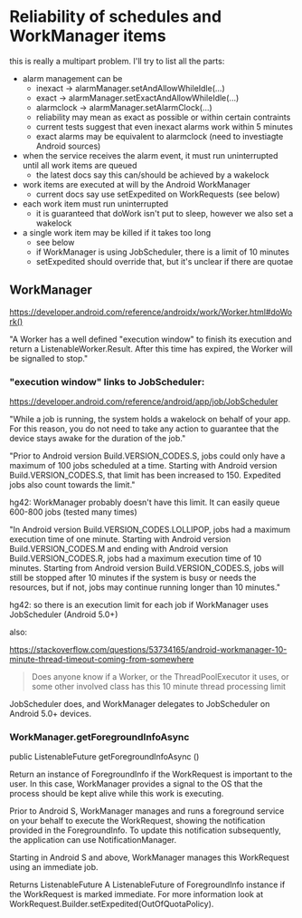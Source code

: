 # Reliability of schedules and WorkManager items

this is really a multipart problem. I'll try to list all the parts:

* alarm management can be
  * inexact -> alarmManager.setAndAllowWhileIdle(...)
  * exact -> alarmManager.setExactAndAllowWhileIdle(...)
  * alarmclock -> alarmManager.setAlarmClock(...)
  * reliability may mean as exact as possible or within certain contraints
  * current tests suggest that even inexact alarms work within 5 minutes
  * exact alarms may be equivalent to alarmclock (need to investiagte Android sources)
* when the service receives the alarm event, it must run uninterrupted until all work items are queued
  * the latest docs say this can/should be achieved by a wakelock
* work items are executed at will by the Android WorkManager
  * current docs say use setExpedited on WorkRequests (see below) 
* each work item must run uninterrupted
  * it is guaranteed that doWork isn't put to sleep, however we also set a wakelock   
* a single work item may be killed if it takes too long
  * see below
  * if WorkManager is using JobScheduler, there is a limit of 10 minutes
  * setExpedited should override that, but it's unclear if there are quotae


## WorkManager

https://developer.android.com/reference/androidx/work/Worker.html#doWork()

"A Worker has a well defined "execution window" to finish its execution and return a ListenableWorker.Result.
After this time has expired, the Worker will be signalled to stop."


### "execution window" links to JobScheduler:

https://developer.android.com/reference/android/app/job/JobScheduler

"While a job is running, the system holds a wakelock on behalf of your app.
For this reason, you do not need to take any action to guarantee that the device stays awake for the duration of the job."

"Prior to Android version Build.VERSION_CODES.S, jobs could only have a maximum of 100 jobs scheduled at a time.
Starting with Android version Build.VERSION_CODES.S, that limit has been increased to 150.
Expedited jobs also count towards the limit."

hg42: WorkManager probably doesn't have this limit. It can easily queue 600-800 jobs (tested many times)

"In Android version Build.VERSION_CODES.LOLLIPOP, jobs had a maximum execution time of one minute.
Starting with Android version Build.VERSION_CODES.M and ending with Android version Build.VERSION_CODES.R,
jobs had a maximum execution time of 10 minutes.
Starting from Android version Build.VERSION_CODES.S, jobs will still be stopped after 10 minutes
if the system is busy or needs the resources,
but if not, jobs may continue running longer than 10 minutes."

hg42: so there is an execution limit for each job if WorkManager uses JobScheduler (Android 5.0+)

also:

https://stackoverflow.com/questions/53734165/android-workmanager-10-minute-thread-timeout-coming-from-somewhere

> Does anyone know if a Worker, or the ThreadPoolExecutor it uses, or some other involved class has this 10 minute thread processing limit

JobScheduler does, and WorkManager delegates to JobScheduler on Android 5.0+ devices.


### WorkManager.getForegroundInfoAsync

public ListenableFuture<ForegroundInfo> getForegroundInfoAsync ()

Return an instance of ForegroundInfo if the WorkRequest is important to the user.
In this case, WorkManager provides a signal to the OS that the process should be kept alive while this work is executing.

Prior to Android S, WorkManager manages and runs a foreground service on your behalf to execute the WorkRequest,
showing the notification provided in the ForegroundInfo.
To update this notification subsequently, the application can use NotificationManager.

Starting in Android S and above, WorkManager manages this WorkRequest using an immediate job.

Returns  ListenableFuture<ForegroundInfo>
A ListenableFuture of ForegroundInfo instance if the WorkRequest is marked immediate.
For more information look at WorkRequest.Builder.setExpedited(OutOfQuotaPolicy).
